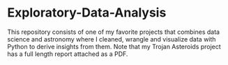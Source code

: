 # Exploratory-Data-Analysis

This repository consists of one of my favorite projects that combines data science and astronomy where I cleaned, wrangle and visualize data with Python to derive insights from them. Note that my Trojan Asteroids project has a full length report attached as a PDF. 
